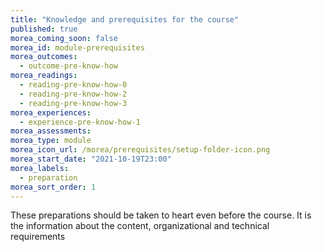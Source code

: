 ```yaml
---
title: "Knowledge and prerequisites for the course"
published: true
morea_coming_soon: false
morea_id: module-prerequisites
morea_outcomes:
  - outcome-pre-know-how
morea_readings:
  - reading-pre-know-how-0
  - reading-pre-know-how-2
  - reading-pre-know-how-3  
morea_experiences:
  - experience-pre-know-how-1
morea_assessments:
morea_type: module
morea_icon_url: /morea/prerequisites/setup-folder-icon.png
morea_start_date: "2021-10-19T23:00"
morea_labels: 
  - preparation
morea_sort_order: 1
---
```

These preparations should be taken to heart even before the course. It is the information about the content, organizational and technical requirements

